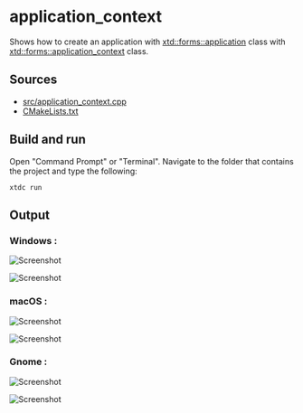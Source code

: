 # application_context

Shows how to create an application with [xtd::forms::application](https://gammasoft71.github.io/xtd/reference_guides/latest/classxtd_1_1forms_1_1application.html) class with [xtd::forms::application_context](https://gammasoft71.github.io/xtd/reference_guides/latest/classxtd_1_1forms_1_1application__context.html) class.

## Sources

* [src/application_context.cpp](src/application_context.cpp)
* [CMakeLists.txt](CMakeLists.txt)

## Build and run

Open "Command Prompt" or "Terminal". Navigate to the folder that contains the project and type the following:

```shell
xtdc run
```

## Output

### Windows :

![Screenshot](../../../../docs/pictures/examples/application_context_w.png)

![Screenshot](../../../../docs/pictures/examples/application_context_wd.png)

### macOS :

![Screenshot](../../../../docs/pictures/examples/application_context_m.png)

![Screenshot](../../../../docs/pictures/examples/application_context_md.png)

### Gnome :

![Screenshot](../../../../docs/pictures/examples/application_context_g.png)

![Screenshot](../../../../docs/pictures/examples/application_context_gd.png)
